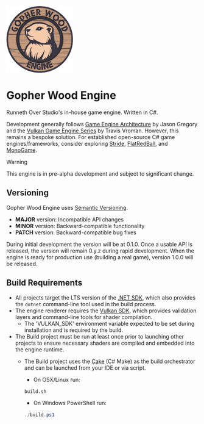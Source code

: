 <p align="left">
  <img src="logo.png" width="175" alt="Gopher Wood Engine Logo">
</p>

# Gopher Wood Engine
Runneth Over Studio's in-house game engine. Written in C#.

Development generally follows [Game Engine Architecture](https://www.gameenginebook.com/) by Jason Gregory and the [Vulkan Game Engine Series](https://kohiengine.com/) by Travis Vroman. However, this remains a bespoke solution. For established open-source C# game engines/frameworks, consider exploring [Stride](https://github.com/stride3d/stride), [FlatRedBall](https://github.com/vchelaru/FlatRedBall), and [MonoGame](https://github.com/MonoGame/MonoGame).

> [!WARNING]
> This engine is in pre-alpha development and subject to significant change.

## Versioning
Gopher Wood Engine uses [Semantic Versioning](https://semver.org/).

- **MAJOR** version: Incompatible API changes
- **MINOR** version: Backward-compatible functionality
- **PATCH** version: Backward-compatible bug fixes

During initial development the version will be at 0.1.0. Once a usable API is released, the version will remain 0.y.z during rapid development. When the engine is ready for production use (building a real game), version 1.0.0 will be released.

## Build Requirements
- All projects target the LTS version of the [.NET SDK](https://dotnet.microsoft.com/en-us/download), which also provides the `dotnet` command-line tool used in the build process.
- The engine renderer requires the [Vulkan SDK](https://www.lunarg.com/vulkan-sdk/), which provides validation layers and command-line tools for shader compilation. 
	- The 'VULKAN_SDK' environment variable expected to be set during installation and is required by the build.
- The Build project must be run at least once prior to launching other projects to ensure necessary shaders are compiled and embedded into the engine runtime.
	- The Build project uses the [Cake](https://cakebuild.net/) (C# Make) as the build orchestrator and can be launched from your IDE or via script.

		- On OSX/Linux run:
		```bash
		build.sh
		```
 
		- On Windows PowerShell run:
		```powershell
		./build.ps1
		```
